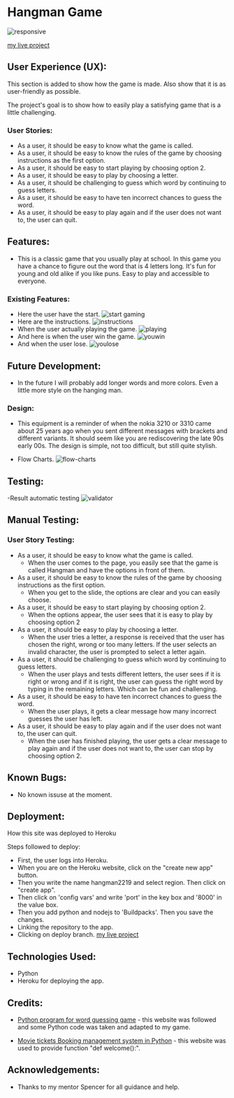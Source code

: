 # Hangman Game
![responsive](assets/images/responsive-pp3.png)

[my live project](https://hangman2219-5c92e2b0875a.herokuapp.com/)

## User Experience (UX):

This section is added to show how the game is made. Also show that it is as user-friendly as possible.

The project's goal is to show how to easily play a satisfying game that is a little challenging.

### User Stories:

- As a user, it should be easy to know what the game is called.
- As a user, it should be easy to know the rules of the game by choosing instructions as the first option.
- As a user, it should be easy to start playing by choosing option 2.
- As a user, it should be easy to play by choosing a letter.
- As a user, it should be challenging to guess which word by continuing to guess letters.
- As a user, it should be easy to have ten incorrect chances to guess the word.
- As a user, it should be easy to play again and if the user does not want to, the user can quit.

## Features:
- This is a classic game that you usually play at school. In this game you have a chance to figure out the word that is 4 letters long. It's fun for young and old alike if you like puns. Easy to play and accessible to everyone.
### Existing Features:
- Here the user have the start. 
![start gaming](assets/images/hangman-start.png)
- Here are the instructions.
![instructions](assets/images/hangman-instructions.png)
- When the user actually playing the game.
![playing](assets/images/hangman-playing.png)
- And here is when the user win the game.
![youwin](assets/images/hangman-youwin.png)
- And when the user lose.
![youlose](assets/images/hangman-youlose.png)

## Future Development:

- In the future I will probably add longer words and more colors. Even a little more style on the hanging man.

### Design:

- This equipment is a reminder of when the nokia 3210 or 3310 came about 25 years ago when you sent different messages with brackets and different variants. It should seem like you are rediscovering the late 90s early 00s. The design is simple, not too difficult, but still quite stylish.

- Flow Charts.
![flow-charts](assets/images/flow-charts.png)

## Testing:

-Result automatic testing
![validator](assets/images/hangman-validator.png)

## Manual Testing:

### User Story Testing:

- As a user, it should be easy to know what the game is called.
    - When the user comes to the page, you easily see that the game is called Hangman and have the options in front of them.
- As a user, it should be easy to know the rules of the game by choosing instructions as the first option.
    - When you get to the slide, the options are clear and you can easily choose.
- As a user, it should be easy to start playing by choosing option 2.
    - When the options appear, the user sees that it is easy to play by choosing option 2
- As a user, it should be easy to play by choosing a letter.
    - When the user tries a letter, a response is received that the user has chosen the right, wrong or too many letters. If the user selects an invalid character, the user is prompted to select a letter again.
- As a user, it should be challenging to guess which word by continuing to guess letters.
    - When the user plays and tests different letters, the user sees if it is right or wrong and if it is right, the user can guess the right word by typing in the remaining letters. Which can be fun and challenging.
- As a user, it should be easy to have ten incorrect chances to guess the word.
    - When the user plays, it gets a clear message how many incorrect guesses the user has left.
- As a user, it should be easy to play again and if the user does not want to, the user can quit.
    - When the user has finished playing, the user gets a clear message to play again and if the user does not want to, the user can stop by choosing option 2.

## Known Bugs:

- No known issuse at the moment.

## Deployment:

How this site was deployed to Heroku

Steps followed to deploy:
- First, the user logs into Heroku.
- When you are on the Heroku website, click on the "create new app" button.
- Then you write the name hangman2219 and select region. Then click on "create app".
- Then click on 'config vars' and write 'port' in the key box and '8000' in the value box.
- Then you add python and nodejs to 'Buildpacks'. Then you save the changes.
- Linking the repository to the app.
- Clicking on deploy branch.
[my live project](https://hangman2219-5c92e2b0875a.herokuapp.com/)

## Technologies Used:

- Python
- Heroku for deploying the app.

## Credits:

- [Python program for word guessing game](https://www.geeksforgeeks.org/python-program-for-word-guessing-game/) - this website was followed and some Python code was taken and adapted to my game.

- [Movie tickets Booking management system in Python](https://www.geeksforgeeks.org/movie-tickets-booking-management-system-in-python/) - this website was used to provide function "def welcome():".

## Acknowledgements: 
- Thanks to my mentor Spencer for all guidance and help.
